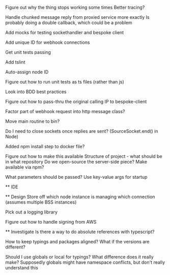 Figure out why the thing stops working some times
    Better tracing?
    
Handle chunked message reply from proxied service more exactly
    Is probably doing a double callback, which could be a problem

Add mocks for testing sockethandler and bespoke client

Add unique ID for webhook connections

Get unit tests passing

Add tslint

Auto-assign node ID

Figure out how to run unit tests as ts files (rather than js)

Look into BDD best practices

Figure out how to pass-thru the original calling IP to bespoke-client
    
Factor part of webhook request into http message class?

Move main routine to bin?

Do I need to close sockets once replies are sent? (SourceSocket.end() in Node)

Added npm install step to docker file?

Figure out how to make this available
    Structure of project - what should be in what repository
    Do we open-source the server-side piece?
    Make available via npm?   
 
What parameters should be passed?
    Use key-value args for startup

** IDE

** Design
Store off which node instance is managing which connection (assumes multiple BSS instances)

Pick out a logging library

Figure out how to handle signing from AWS


** Investigate
Is there a way to do absolute references with typescript?

How to keep typings and packages aligned? What if the versions are different?

Should I use globals or local for typings? What difference does it really make?
    Supposedly globals might have namespace conflicts, but don't really understand this